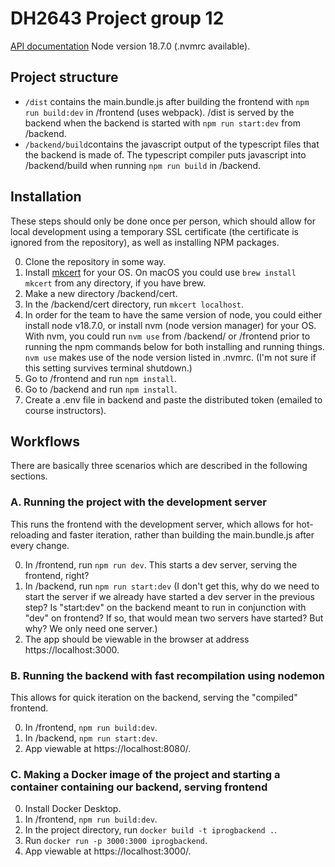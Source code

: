 # DH2643 Project group 12

[API documentation](https://documenter.getpostman.com/view/4793879/2s84DrR2RK)
Node version 18.7.0 (.nvmrc available).

## Project structure

- `/dist` contains the main.bundle.js after building the frontend with `npm run build:dev` in /frontend (uses webpack). /dist is served by the backend when the backend is started with `npm run start:dev` from /backend.
- `/backend/build`contains the javascript output of the typescript files that the backend is made of. The typescript compiler puts javascript into /backend/build when running `npm run build` in /backend.

## Installation

These steps should only be done once per person, which should allow for local development using a temporary SSL certificate (the certificate is ignored from the repository), as well as installing NPM packages.

0. Clone the repository in some way.
1. Install [mkcert](https://github.com/FiloSottile/mkcert) for your OS. On macOS you could use `brew install mkcert` from any directory, if you have brew.
2. Make a new directory /backend/cert.
3. In the /backend/cert directory, run `mkcert localhost`.
4. In order for the team to have the same version of node, you could either install node v18.7.0, or install nvm (node version manager) for your OS. With nvm, you could run `nvm use` from /backend/ or /frontend prior to running the npm commands below for both installing and running things. `nvm use` makes use of the node version listed in .nvmrc. (I'm not sure if this setting survives terminal shutdown.)
5. Go to /frontend and run `npm install`.
6. Go to /backend and run `npm install`.
7. Create a .env file in backend and paste the distributed token (emailed to course instructors).

## Workflows

There are basically three scenarios which are described in the following sections.

### A. Running the project with the development server

This runs the frontend with the development server, which allows for hot-reloading and faster iteration, rather than building the main.bundle.js after every change.

0. In /frontend, run `npm run dev`. This starts a dev server, serving the frontend, right?
1. In /backend, run `npm run start:dev` (I don't get this, why do we need to start the server if we already have started a dev server in the previous step? Is "start:dev" on the backend meant to run in conjunction with "dev" on frontend? If so, that would mean two servers have started? But why? We only need one server.)
2. The app should be viewable in the browser at address https://localhost:3000.

### B. Running the backend with fast recompilation using nodemon

This allows for quick iteration on the backend, serving the "compiled" frontend.

0. In /frontend, `npm run build:dev`.
1. In /backend, `npm run start:dev`.
2. App viewable at https://localhost:8080/.

### C. Making a Docker image of the project and starting a container containing our backend, serving frontend

0. Install Docker Desktop.
1. In /frontend, `npm run build:dev`.
2. In the project directory, run `docker build -t iprogbackend .`.
3. Run `docker run -p 3000:3000 iprogbackend`.
4. App viewable at https://localhost:3000/.
